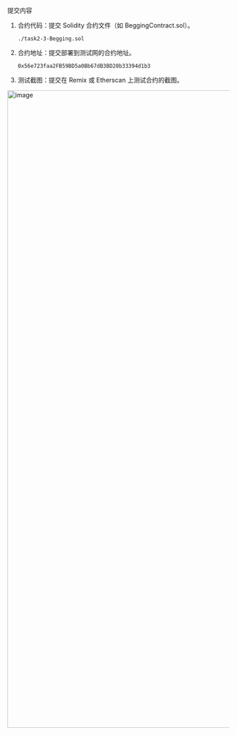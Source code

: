 提交内容
1. 合约代码：提交 Solidity 合约文件（如 BeggingContract.sol）。

   `./task2-3-Begging.sol`
3. 合约地址：提交部署到测试网的合约地址。
   ```
   0x56e723faa2FB59BD5a0Bb67dB3BD20b33394d1b3
   ```
4. 测试截图：提交在 Remix 或 Etherscan 上测试合约的截图。
<img width="2092" height="1446" alt="image" src="https://github.com/user-attachments/assets/006155ec-34f6-4255-8ee7-61c7bf983263" />
